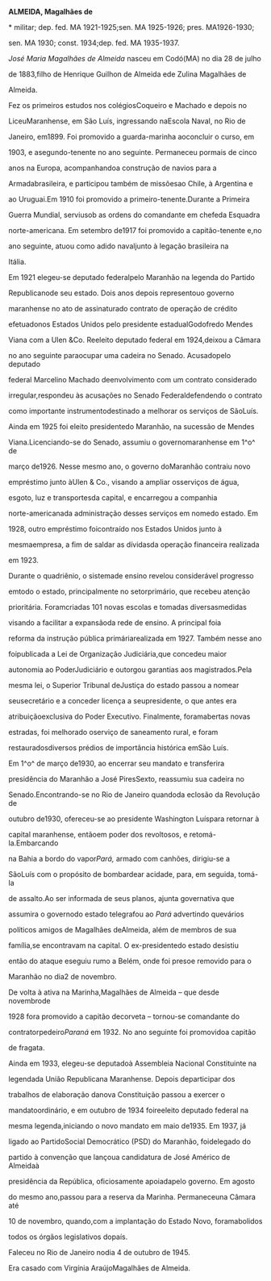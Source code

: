 **ALMEIDA, Magalhães de**



\* militar; dep. fed. MA 1921-1925;sen. MA 1925-1926; pres. MA1926-1930;

sen. MA 1930; const. 1934;dep. fed. MA 1935-1937.



*José Maria Magalhães de Almeida* nasceu em Codó(MA) no dia 28 de julho

de 1883,filho de Henrique Guilhon de Almeida ede Zulina Magalhães de

Almeida.



Fez os primeiros estudos nos colégiosCoqueiro e Machado e depois no

LiceuMaranhense, em São Luís, ingressando naEscola Naval, no Rio de

Janeiro, em1899. Foi promovido a guarda-marinha aoconcluir o curso, em

1903, e asegundo-tenente no ano seguinte. Permaneceu pormais de cinco

anos na Europa, acompanhandoa construção de navios para a

Armadabrasileira, e participou também de missõesao Chile, à Argentina e

ao Uruguai.Em 1910 foi promovido a primeiro-tenente.Durante a Primeira

Guerra Mundial, serviusob as ordens do comandante em chefeda Esquadra

norte-americana. Em setembro de1917 foi promovido a capitão-tenente e,no

ano seguinte, atuou como adido navaljunto à legação brasileira na

Itália.



Em 1921 elegeu-se deputado federalpelo Maranhão na legenda do Partido

Republicanode seu estado. Dois anos depois representouo governo

maranhense no ato de assinaturado contrato de operação de crédito

efetuadonos Estados Unidos pelo presidente estadualGodofredo Mendes

Viana com a Ulen &Co. Reeleito deputado federal em 1924,deixou a Câmara

no ano seguinte paraocupar uma cadeira no Senado. Acusadopelo deputado

federal Marcelino Machado deenvolvimento com um contrato considerado

irregular,respondeu às acusações no Senado Federaldefendendo o contrato

como importante instrumentodestinado a melhorar os serviços de SãoLuís.



Ainda em 1925 foi eleito presidentedo Maranhão, na sucessão de Mendes

Viana.Licenciando-se do Senado, assumiu o governomaranhense em 1^o^ de

março de1926. Nesse mesmo ano, o governo doMaranhão contraiu novo

empréstimo junto àUlen & Co., visando a ampliar osserviços de água,

esgoto, luz e transportesda capital, e encarregou a companhia

norte-americanada administração desses serviços em nomedo estado. Em

1928, outro empréstimo foicontraído nos Estados Unidos junto à

mesmaempresa, a fim de saldar as dívidasda operação financeira realizada

em 1923.



Durante o quadriênio, o sistemade ensino revelou considerável progresso

emtodo o estado, principalmente no setorprimário, que recebeu atenção

prioritária. Foramcriadas 101 novas escolas e tomadas diversasmedidas

visando a facilitar a expansãoda rede de ensino. A principal foia

reforma da instrução pública primáriarealizada em 1927. Também nesse ano

foipublicada a Lei de Organização Judiciária,que concedeu maior

autonomia ao PoderJudiciário e outorgou garantias aos magistrados.Pela

mesma lei, o Superior Tribunal deJustiça do estado passou a nomear

seusecretário e a conceder licença a seupresidente, o que antes era

atribuiçãoexclusiva do Poder Executivo. Finalmente, foramabertas novas

estradas, foi melhorado oserviço de saneamento rural, e foram

restauradosdiversos prédios de importância histórica emSão Luís.



Em 1^o^ de março de1930, ao encerrar seu mandato e transferira

presidência do Maranhão a José PiresSexto, reassumiu sua cadeira no

Senado.Encontrando-se no Rio de Janeiro quandoda eclosão da Revolução de

outubro de1930, ofereceu-se ao presidente Washington Luíspara retornar à

capital maranhense, entãoem poder dos revoltosos, e retomá-la.Embarcando

na Bahia a bordo do vapor*Pará,* armado com canhões, dirigiu-se a

SãoLuís com o propósito de bombardear acidade, para, em seguida, tomá-la

de assalto.Ao ser informada de seus planos, ajunta governativa que

assumira o governodo estado telegrafou ao *Pará* advertindo quevários

políticos amigos de Magalhães deAlmeida, além de membros de sua

família,se encontravam na capital. O ex-presidentedo estado desistiu

então do ataque eseguiu rumo a Belém, onde foi presoe removido para o

Maranhão no dia2 de novembro.



De volta à ativa na Marinha,Magalhães de Almeida – que desde novembrode

1928 fora promovido a capitão decorveta – tornou-se comandante do

contratorpedeiro*Paraná* em 1932. No ano seguinte foi promovidoa capitão

de fragata.



Ainda em 1933, elegeu-se deputadoà Assembleia Nacional Constituinte na

legendada União Republicana Maranhense. Depois departicipar dos

trabalhos de elaboração danova Constituição passou a exercer o

mandatoordinário, e em outubro de 1934 foireeleito deputado federal na

mesma legenda,iniciando o novo mandato em maio de1935. Em 1937, já

ligado ao PartidoSocial Democrático (PSD) do Maranhão, foidelegado do

partido à convenção que lançoua candidatura de José Américo de Almeidaà

presidência da República, oficiosamente apoiadapelo governo. Em agosto

do mesmo ano,passou para a reserva da Marinha. Permaneceuna Câmara até

10 de novembro, quando,com a implantação do Estado Novo, foramabolidos

todos os órgãos legislativos dopaís.



Faleceu no Rio de Janeiro nodia 4 de outubro de 1945.



Era casado com Virgínia AraújoMagalhães de Almeida.



